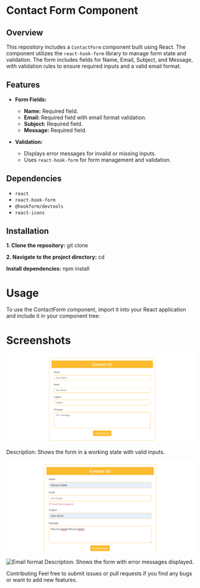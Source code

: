 # Contact Form Component

## Overview

This repository includes a `ContactForm` component built using React. The component utilizes the `react-hook-form` library to manage form state and validation. The form includes fields for Name, Email, Subject, and Message, with validation rules to ensure required inputs and a valid email format.

## Features

- **Form Fields:**
  - **Name:** Required field.
  - **Email:** Required field with email format validation.
  - **Subject:** Required field.
  - **Message:** Required field.

- **Validation:**
  - Displays error messages for invalid or missing inputs.
  - Uses `react-hook-form` for form management and validation.

## Dependencies

- `react`
- `react-hook-form`
- `@hookform/devtools`
- `react-icons`

## Installation

**1. Clone the repository:**
   git clone <repository-url>

**2. Navigate to the project directory:**
cd <project-directory>

**Install dependencies:**
npm install

# Usage
To use the ContactForm component, import it into your React application and include it in your component tree:




# Screenshots
![Working State](./screenshoots/starting.png)

Description: Shows the form in a working state with valid inputs.

![Email Not Filled State](./screenshoots/email.png)

![Email format](./screenshoots/Screenshot%202024-08-02%20125431.png.png)
Description: Shows the form with error messages displayed.



Contributing
Feel free to submit issues or pull requests if you find any bugs or want to add new features.